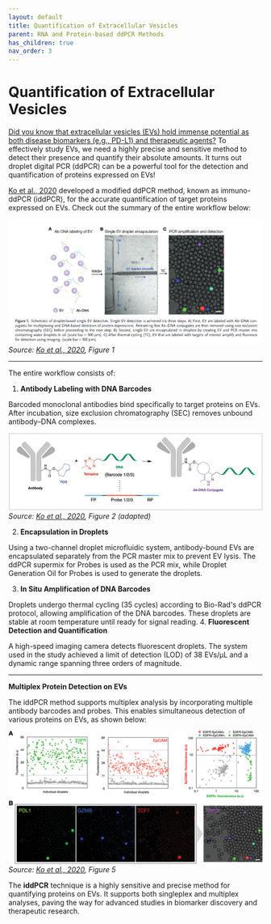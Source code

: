 ```yaml
---
layout: default
title: Quantification of Extracellular Vesicles
parent: RNA and Protein-based ddPCR Methods
has_children: true
nav_order: 3
---
```


# Quantification of Extracellular Vesicles

[Did you know that extracellular vesicles (EVs) hold immense potential as both disease biomarkers (e.g., PD-L1) and therapeutic agents?](<https://www.science.org/doi/10.1126/science.aaf1328>) To effectively study EVs, we need a highly precise and sensitive method to detect their presence and quantify their absolute amounts. It turns out droplet digital PCR (ddPCR) can be a powerful tool for the detection and quantification of proteins expressed on EVs!

[Ko et al., 2020](<https://onlinelibrary.wiley.com/doi/full/10.1002/adbi.201900307#adbi201900307-bib-0024>) developed a modified ddPCR method, known as immuno-ddPCR (iddPCR), for the accurate quantification of target proteins expressed on EVs. Check out the summary of the entire workflow below:

![Quantification%20of%20Extracellular%20Vesicles/image.png](Quantification%20of%20Extracellular%20Vesicles/image.png)\
*Source: [Ko et al., 2020](<https://onlinelibrary.wiley.com/doi/full/10.1002/adbi.201900307#adbi201900307-bib-0024>), Figure 1*

---

The entire workflow consists of:

1. **Antibody Labeling with DNA Barcodes**

  Barcoded monoclonal antibodies bind specifically to target proteins on EVs. After incubation, size exclusion chromatography (SEC) removes unbound antibody–DNA complexes.

  ![Quantification%20of%20Extracellular%20Vesicles/6c2ccbd4-860f-4bd1-b2b1-280ab2ab0e0f.png](Quantification%20of%20Extracellular%20Vesicles/6c2ccbd4-860f-4bd1-b2b1-280ab2ab0e0f.png)\
  *Source: [Ko et al., 2020]([https://onlinelibrary.wiley.com/doi/full/10.1002/adbi.201900307#adbi201900307-bib-0024](https://onlinelibrary.wiley.com/doi/full/10.1002/adbi.201900307#adbi201900307-bib-0024)), Figure 2 (adapted)*

2. **Encapsulation in Droplets**

  Using a two-channel droplet microfluidic system, antibody-bound EVs are encapsulated separately from the PCR master mix to prevent EV lysis. The ddPCR supermix for Probes is used as the PCR mix, while Droplet Generation Oil for Probes is used to generate the droplets.

3. **In Situ Amplification of DNA Barcodes**

  Droplets undergo thermal cycling (35 cycles) according to Bio-Rad's ddPCR protocol, allowing amplification of the DNA barcodes. These droplets are stable at room temperature until ready for signal reading.
4. **Fluorescent Detection and Quantification**

  A high-speed imaging camera detects fluorescent droplets. The system used in the study achieved a limit of detection (LOD) of 38 EVs/µL and a dynamic range spanning three orders of magnitude.  

---

**Multiplex Protein Detection on EVs**

The iddPCR method supports multiplex analysis by incorporating multiple antibody barcodes and probes. This enables simultaneous detection of various proteins on EVs, as shown below:

![Quantification%20of%20Extracellular%20Vesicles/adbi201900307-fig-0005-m.jpg](Quantification%20of%20Extracellular%20Vesicles/adbi201900307-fig-0005-m.jpg)\
*Source: [Ko et al., 2020](<https://onlinelibrary.wiley.com/doi/full/10.1002/adbi.201900307#adbi201900307-bib-0024>), Figure 5*


The **iddPCR** technique is a highly sensitive and precise method for quantifying proteins on EVs. It supports both singleplex and multiplex analyses, paving the way for advanced studies in biomarker discovery and therapeutic research.
